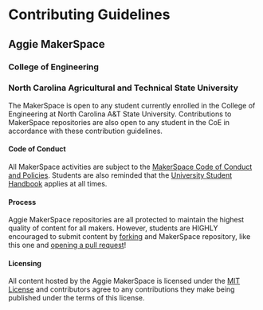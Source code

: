 # Contributing Guidelines
## Aggie MakerSpace
### College of Engineering
### North Carolina Agricultural and Technical State University

The MakerSpace is open to any student currently enrolled in the College of Engineering at North Carolina A&T State University. Contributions to MakerSpace repositories are also open to any student in the CoE in accordance with these contribution guidelines.

#### Code of Conduct

All MakerSpace activities are subject to the [MakerSpace Code of Conduct and Policies](https://github.com/aggiemakerspace/makerspace-policies/blob/master/README.md). Students are also reminded that the [University Student Handbook](http://www.ncat.edu/student-affairs/student-services/dean/assets/downloads/student-handbook.pdf) applies at all times.

#### Process

Aggie MakerSpace repositories are all protected to maintain the highest quality of content for all makers. However, students are HIGHLY encouraged to submit content by [forking](https://help.github.com/articles/fork-a-repo/) and MakerSpace repository, like this one and [opening a pull request](https://help.github.com/articles/about-pull-requests/)!

#### Licensing

All content hosted by the Aggie MakerSpace is licensed under the [MIT License](https://choosealicense.com/licenses/mit/) and contributors agree to any contributions they make being published under the terms of this license.
